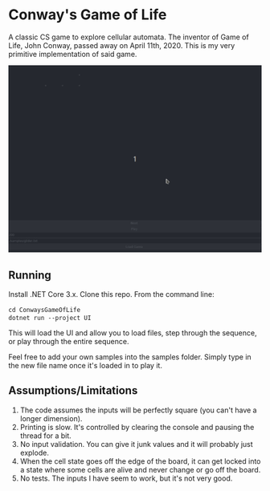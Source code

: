 # Conway's Game of Life

A classic CS game to explore cellular automata. The inventor of Game of Life, John Conway, passed away on April 11th, 2020. This is my very primitive implementation of said game.

![Simple glider demo](./demo-gui.gif)

## Running

Install .NET Core 3.x. Clone this repo. From the command line:

    cd ConwaysGameOfLife
    dotnet run --project UI

This will load the UI and allow you to load files, step through the sequence, or play through the entire sequence. 

Feel free to add your own samples into the samples folder. Simply type in the new file name once it's loaded in to play it.

## Assumptions/Limitations

1. The code assumes the inputs will be perfectly square (you can't have a longer dimension).
2. Printing is slow. It's controlled by clearing the console and pausing the thread for a bit.
3. No input validation. You can give it junk values and it will probably just explode.
4. When the cell state goes off the edge of the board, it can get locked into a state where some cells are alive and never change or go off the board.
5. No tests. The inputs I have seem to work, but it's not very good.